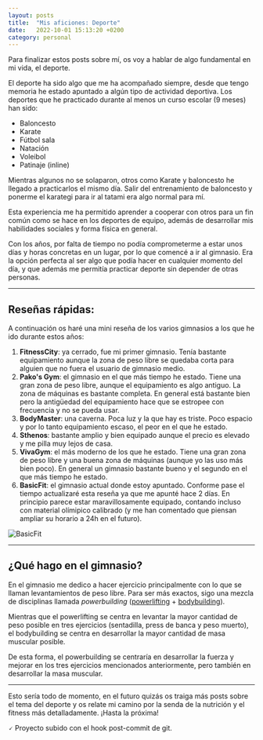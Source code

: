 ```yaml
---
layout: posts
title:  "Mis aficiones: Deporte"
date:   2022-10-01 15:13:20 +0200
category: personal
---
```

Para finalizar estos posts sobre mí, os voy a hablar de algo fundamental en mi vida, el deporte.

El deporte ha sido algo que me ha acompañado siempre, desde que tengo memoria he estado apuntado a algún tipo de actividad deportiva. Los deportes que he practicado durante al menos un curso escolar (9 meses) han sido:

* Baloncesto
* Karate
* Fútbol sala
* Natación
* Voleibol
* Patinaje (inline)

Mientras algunos no se solaparon, otros como Karate y baloncesto he llegado a practicarlos el mismo día. Salir del entrenamiento de baloncesto y ponerme el karategi para ir al tatami era algo normal para mí.

Esta experiencia me ha permitido aprender a cooperar con otros para un fin común como se hace en los deportes de equipo, además de desarrollar mis habilidades sociales y forma física en general.

Con los años, por falta de tiempo no podía comprometerme a estar unos días y horas concretas en un lugar, por lo que comencé a ir al gimnasio. Era la opción perfecta al ser algo que podía hacer en cualquier momento del día, y que además me permitía practicar deporte sin depender de otras personas.

----------------

## Reseñas rápidas:

A continuación os haré una mini reseña de los varios gimnasios a los que he ido durante estos años:

1. **FitnessCity**: ya cerrado, fue mi primer gimnasio. Tenía bastante equipamiento aunque la zona de peso libre se quedaba corta para alguien que no fuera el usuario de gimnasio medio.
2. **Pako's Gym**: el gimnasio en el que más tiempo he estado. Tiene una gran zona de peso libre, aunque el equipamiento es algo antiguo. La zona de máquinas es bastante completa. En general está bastante bien pero la antigüedad del equipamiento hace que se estropee con frecuencia y no se pueda usar.
3. **BodyMaster**: una caverna. Poca luz y la que hay es triste. Poco espacio y por lo tanto equipamiento escaso, el peor en el que he estado.
4. **Sthenos**: bastante amplio y bien equipado aunque el precio es elevado y me pilla muy lejos de casa.
5. **VivaGym**: el más moderno de los que he estado. Tiene una gran zona de peso libre y una buena zona de máquinas (aunque yo las uso más bien poco). En general un gimnasio bastante bueno y el segundo en el que más tiempo he estado.
6. **BasicFit**: el gimnasio actual donde estoy apuntado. Conforme pase el tiempo actualizaré esta reseña ya que me apunté hace 2 días. En principio parece estar maravillosamente equipado, contando incluso con material olímipico calibrado (y me han comentado que piensan ampliar su horario a 24h en el futuro).

![BasicFit](https://www.basic-fit.com/on/demandware.static/-/Sites-master-catalog/default/dw68b04204/images/ClubsES/2022/santacoloma_binnen.jpg)

----------------

## ¿Qué hago en el gimnasio?

En el gimnasio me dedico a hacer ejercicio principalmente con lo que se llaman levantamientos de peso libre. Para ser más exactos, sigo una mezcla de disciplinas llamada *powerbuilding* ([powerlifting](https://en.wikipedia.org/wiki/Powerlifting) + [bodybuilding](https://es.wikipedia.org/wiki/Bodybuilding)).

Mientras que el powerlifting se centra en levantar la mayor cantidad de peso posible en tres ejercicios (sentadilla, press de banca y peso muerto), el bodybuilding se centra en desarrollar la mayor cantidad de masa muscular posible.

De esta forma, el powerbuilding se centraría en desarrollar la fuerza y mejorar en los tres ejercicios mencionados anteriormente, pero también en desarrollar la masa muscular.

----------------

Esto sería todo de momento, en el futuro quizás os traiga más posts sobre el tema del deporte y os relate mi camino por la senda de la nutrición y el fitness más detalladamente. ¡Hasta la próxima!


🗸 Proyecto subido con el hook post-commit de git.